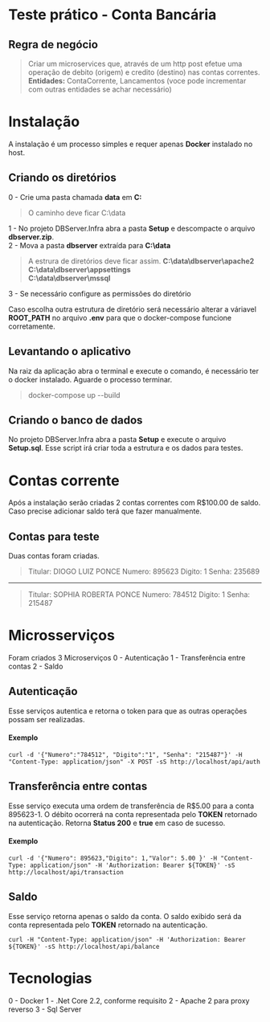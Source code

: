 # Teste prático - Conta Bancária

## Regra de negócio


>Criar um microservices que, através de um http post efetue uma operação de debito (origem) e credito (destino) nas contas correntes.<br />
>**Entidades:** ContaCorrente, Lancamentos (voce pode incrementar com  outras entidades se achar necessário)

# Instalação
A instalação é um processo simples e requer apenas **Docker** instalado no host.

## Criando os diretórios 
0 - Crie uma pasta chamada **data** em **C:**
 > O caminho deve ficar C:\data 
 
1 - No projeto DBServer.Infra abra a pasta **Setup** e descompacte o arquivo **dbserver.zip**.<br />
2 - Mova a pasta **dbserver** extraída para **C:\data**<br />

> A estrura de diretórios deve ficar assim.
>  **C:\data\dbserver\apache2**<br />
>  **C:\data\dbserver\appsettings**<br />
> **C:\data\dbserver\mssql** <br />

3 - Se necessário configure as permissões do diretório

Caso escolha outra estrutura de diretório será necessário alterar a váriavel **ROOT_PATH** no arquivo **.env** 
para que o docker-compose funcione corretamente.

## Levantando o aplicativo

Na raiz da aplicação abra o terminal e execute o comando, é necessário ter o docker instalado.
Aguarde o processo terminar.

>docker-compose up --build

## Criando o banco de dados

No projeto DBServer.Infra abra a pasta **Setup** e execute o arquivo **Setup.sql**.
Esse script irá criar toda a estrutura e os dados para testes.

# Contas corrente
Após a instalação serão criadas 2 contas correntes com R$100.00 de saldo.
Caso precise adicionar saldo terá que fazer manualmente.

## Contas para teste

Duas contas foram criadas.

>Titular: DIOGO LUIZ PONCE
>Numero: 895623
>Digito: 1
>Senha: 235689

-----
>Titular: SOPHIA ROBERTA PONCE
>Numero: 784512
>Digito: 1
>Senha: 215487

# Microsserviços

Foram criados 3 Microserviços 
0 - Autenticação
1 - Transferência entre contas
2 - Saldo

## Autenticação

Esse serviços autentica e retorna o token para que as outras operações possam ser realizadas.

#### Exemplo 
```
curl -d '{"Numero":"784512", "Digito":"1", "Senha": "215487"}' -H "Content-Type: application/json" -X POST -sS http://localhost/api/auth
```

## Transferência entre contas

Esse serviço executa uma ordem de transferência de R$5.00 para a conta 895623-1.
O débito ocorrerá na conta representada pelo **TOKEN** retornado na autenticação.
Retorna **Status 200** e **true**  em caso de sucesso.

#### Exemplo 
```
curl -d '{"Numero": 895623,"Digito": 1,"Valor": 5.00 }' -H "Content-Type: application/json" -H 'Authorization: Bearer ${TOKEN}' -sS http://localhost/api/transaction
```
## Saldo
Esse serviço retorna apenas o saldo da conta.
O saldo exibido será da conta representada pelo **TOKEN** retornado na autenticação.

```
curl -H "Content-Type: application/json" -H 'Authorization: Bearer ${TOKEN}' -sS http://localhost/api/balance
```

# Tecnologias
0 - Docker
1 - .Net Core 2.2, conforme requisito
2 - Apache 2 para proxy reverso
3 - Sql Server 


